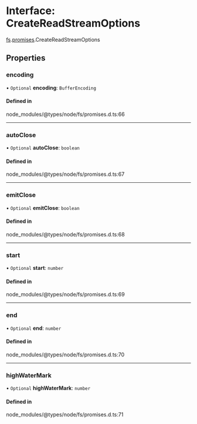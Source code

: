 # Interface: CreateReadStreamOptions

[fs](../modules/fs.md).[promises](../modules/fs.promises.md).CreateReadStreamOptions

## Properties

### encoding

• `Optional` **encoding**: `BufferEncoding`

#### Defined in

node_modules/@types/node/fs/promises.d.ts:66

___

### autoClose

• `Optional` **autoClose**: `boolean`

#### Defined in

node_modules/@types/node/fs/promises.d.ts:67

___

### emitClose

• `Optional` **emitClose**: `boolean`

#### Defined in

node_modules/@types/node/fs/promises.d.ts:68

___

### start

• `Optional` **start**: `number`

#### Defined in

node_modules/@types/node/fs/promises.d.ts:69

___

### end

• `Optional` **end**: `number`

#### Defined in

node_modules/@types/node/fs/promises.d.ts:70

___

### highWaterMark

• `Optional` **highWaterMark**: `number`

#### Defined in

node_modules/@types/node/fs/promises.d.ts:71
